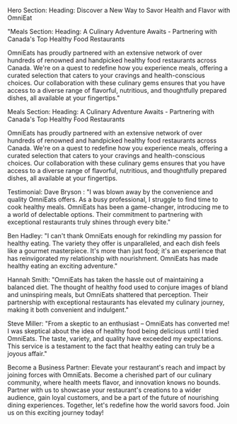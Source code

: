Hero Section:
Heading: Discover a New Way to Savor Health and Flavor with OmniEat

"Meals Section:
Heading: A Culinary Adventure Awaits - Partnering with Canada's Top Healthy Food Restaurants

OmniEats has proudly partnered with an extensive network of over hundreds of renowned and handpicked healthy food restaurants across Canada. We're on a quest to redefine how you experience meals, offering a curated selection that caters to your cravings and health-conscious choices. Our collaboration with these culinary gems ensures that you have access to a diverse range of flavorful, nutritious, and thoughtfully prepared dishes, all available at your fingertips."


Meals Section:
Heading: A Culinary Adventure Awaits - Partnering with Canada's Top Healthy Food Restaurants

OmniEats has proudly partnered with an extensive network of over hundreds of renowned and handpicked healthy food restaurants across Canada. We're on a quest to redefine how you experience meals, offering a curated selection that caters to your cravings and health-conscious choices. Our collaboration with these culinary gems ensures that you have access to a diverse range of flavorful, nutritious, and thoughtfully prepared dishes, all available at your fingertips.


Testimonial:
Dave Bryson : "I was blown away by the convenience and quality OmniEats offers. As a busy professional, I struggle to find time to cook healthy meals. OmniEats has been a game-changer, introducing me to a world of delectable options. Their commitment to partnering with exceptional restaurants truly shines through every bite."

Ben Hadley:    "I can't thank OmniEats enough for rekindling my passion for healthy eating. The variety they offer is unparalleled, and each dish feels like a gourmet masterpiece. It's more than just food; it's an experience that has reinvigorated my relationship with nourishment. OmniEats has made healthy eating an exciting adventure."


Hannah Smith: "OmniEats has taken the hassle out of maintaining a balanced diet. The thought of healthy food used to conjure images of bland and uninspiring meals, but OmniEats shattered that perception. Their partnership with exceptional restaurants has elevated my culinary journey, making it both convenient and indulgent."


Steve Miller:    "From a skeptic to an enthusiast – OmniEats has converted me! I was skeptical about the idea of healthy food being delicious until I tried OmniEats. The taste, variety, and quality have exceeded my expectations. This service is a testament to the fact that healthy eating can truly be a joyous affair."


Become a Business Partner:  Elevate your restaurant's reach and impact by joining forces with OmniEats. Become a cherished part of our culinary community, where health meets flavor, and innovation knows no bounds. Partner with us to showcase your restaurant's creations to a wider audience, gain loyal customers, and be a part of the future of nourishing dining experiences. Together, let's redefine how the world savors food. Join us on this exciting journey today!
